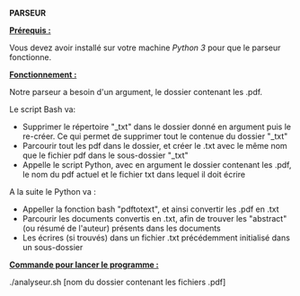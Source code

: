 **PARSEUR**

<ins> **Prérequis :** <ins>

Vous devez avoir installé sur votre machine _Python 3_ pour que le parseur fonctionne.

<ins> **Fonctionnement :** <ins>

Notre parseur a besoin d'un argument, le dossier contenant les .pdf.

Le script Bash va:
  
  - Supprimer le répertoire "_txt" dans le dossier donné en argument puis le re-créer. Ce qui permet de supprimer tout le contenue du dossier "_txt"
  - Parcourir tout les pdf dans le dossier, et créer le .txt avec le même nom que le fichier pdf dans le sous-dossier "_txt"
  - Appelle le script Python, avec en argument le dossier contenant les .pdf, le nom du pdf actuel et le fichier txt dans lequel il doit écrire
  
A la suite le Python va :

- Appeller la fonction bash "pdftotext", et ainsi convertir les .pdf en .txt
- Parcourir les documents convertis en .txt, afin de trouver les "abstract" (ou résumé de l'auteur) présents dans les documents
- Les écrires (si trouvés) dans un fichier .txt précédemment initialisé dans un sous-dossier

<ins> **Commande pour lancer le programme :** <ins>

./analyseur.sh [nom du dossier contenant les fichiers .pdf]

